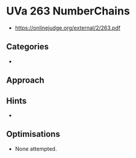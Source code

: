 # UVa 263 NumberChains

   * https://onlinejudge.org/external/2/263.pdf

## Categories

   *

## Approach

## Hints

   *

## Optimisations

   * None attempted.
